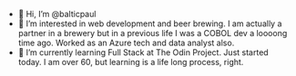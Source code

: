 - 👋 Hi, I’m @balticpaul
- 👀 I’m interested in web development and beer brewing.  I am actually a partner in a brewery but in a previous life I was a COBOL dev a loooong time ago.  Worked as an Azure tech and data analyst also.
- 🌱 I’m currently learning Full Stack at The Odin Project. Just started today.  I am over 60, but learning is a life long process, right.

<!---
balticpaul/balticpaul is a ✨ special ✨ repository because its `README.md` (this file) appears on your GitHub profile.
You can click the Preview link to take a look at your changes.
--->
